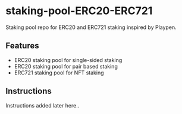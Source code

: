 # staking-pool-ERC20-ERC721
Staking pool repo for ERC20 and ERC721 staking inspired by Playpen.

## Features

- ERC20 staking pool for single-sided staking
- ERC20 staking pool for pair based staking
- ERC721 staking pool for NFT staking 

## Instructions

Instructions added later here..
